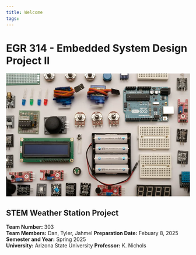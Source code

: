 ```yaml
---
title: Welcome
tags:
---
```


# EGR 314 - Embedded System Design Project II
![](learn-embedded-system-design.webp)
## STEM Weather Station Project

**Team Number:** 303  
**Team Members:** Dan, Tyler, Jahmel 
**Preparation Date:** Febuary 8, 2025  
**Semester and Year:** Spring 2025  
**University:** Arizona State University 
**Professor:** K. Nichols
